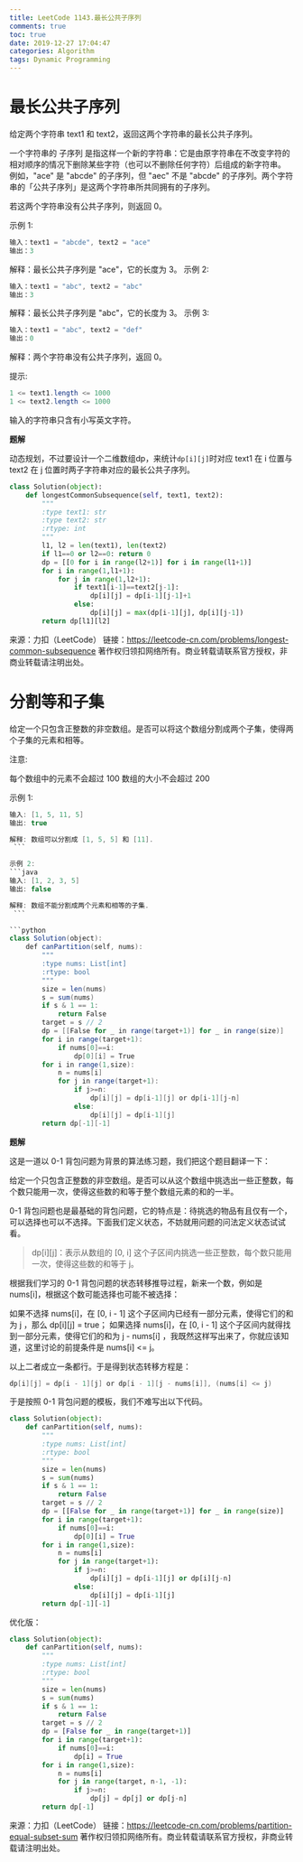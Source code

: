 ```yaml
---
title: LeetCode 1143.最长公共子序列
comments: true
toc: true
date: 2019-12-27 17:04:47
categories: Algorithm
tags: Dynamic Programming
---
```


# 最长公共子序列

给定两个字符串 text1 和 text2，返回这两个字符串的最长公共子序列。

一个字符串的 子序列 是指这样一个新的字符串：它是由原字符串在不改变字符的相对顺序的情况下删除某些字符（也可以不删除任何字符）后组成的新字符串。
例如，"ace" 是 "abcde" 的子序列，但 "aec" 不是 "abcde" 的子序列。两个字符串的「公共子序列」是这两个字符串所共同拥有的子序列。

若这两个字符串没有公共子序列，则返回 0。


示例 1:
```java
输入：text1 = "abcde", text2 = "ace" 
输出：3  
```
解释：最长公共子序列是 "ace"，它的长度为 3。
示例 2:
```java
输入：text1 = "abc", text2 = "abc"
输出：3
```
解释：最长公共子序列是 "abc"，它的长度为 3。
示例 3:
```java
输入：text1 = "abc", text2 = "def"
输出：0
```
解释：两个字符串没有公共子序列，返回 0。
 

提示:
```java
1 <= text1.length <= 1000
1 <= text2.length <= 1000
```
输入的字符串只含有小写英文字符。

**题解**

动态规划，不过要设计一个二维数组dp，来统计`dp[i][j]`时对应 text1 在 i 位置与text2 在 j 位置时两子字符串对应的最长公共子序列。

```python
class Solution(object):
    def longestCommonSubsequence(self, text1, text2):
        """
        :type text1: str
        :type text2: str
        :rtype: int
        """
        l1, l2 = len(text1), len(text2)
        if l1==0 or l2==0: return 0
        dp = [[0 for i in range(l2+1)] for i in range(l1+1)]
        for i in range(1,l1+1):
            for j in range(1,l2+1):
                if text1[i-1]==text2[j-1]:
                    dp[i][j] = dp[i-1][j-1]+1
                else:
                    dp[i][j] = max(dp[i-1][j], dp[i][j-1])
        return dp[l1][l2]
```

来源：力扣（LeetCode）
链接：https://leetcode-cn.com/problems/longest-common-subsequence
著作权归领扣网络所有。商业转载请联系官方授权，非商业转载请注明出处。

# 分割等和子集

给定一个只包含正整数的非空数组。是否可以将这个数组分割成两个子集，使得两个子集的元素和相等。

注意:

每个数组中的元素不会超过 100
数组的大小不会超过 200

示例 1:
```java
输入: [1, 5, 11, 5]
输出: true

解释: 数组可以分割成 [1, 5, 5] 和 [11].
 ```

示例 2:
```java
输入: [1, 2, 3, 5]
输出: false

解释: 数组不能分割成两个元素和相等的子集.
 ```

```python
class Solution(object):
    def canPartition(self, nums):
        """
        :type nums: List[int]
        :rtype: bool
        """
        size = len(nums)
        s = sum(nums)
        if s & 1 == 1:
            return False
        target = s // 2
        dp = [[False for _ in range(target+1)] for _ in range(size)]
        for i in range(target+1):
            if nums[0]==i:
                dp[0][i] = True
        for i in range(1,size):
            n = nums[i]
            for j in range(target+1):
                if j>=n:
                    dp[i][j] = dp[i-1][j] or dp[i-1][j-n]
                else:
                    dp[i][j] = dp[i-1][j]
        return dp[-1][-1]
```

**题解**

这是一道以 0-1 背包问题为背景的算法练习题，我们把这个题目翻译一下：

给定一个只包含正整数的非空数组。是否可以从这个数组中挑选出一些正整数，每个数只能用一次，使得这些数的和等于整个数组元素的和的一半。

0-1 背包问题也是最基础的背包问题，它的特点是：待挑选的物品有且仅有一个，可以选择也可以不选择。下面我们定义状态，不妨就用问题的问法定义状态试试看。

> dp[i][j]：表示从数组的 [0, i] 这个子区间内挑选一些正整数，每个数只能用一次，使得这些数的和等于 j。

根据我们学习的 0-1 背包问题的状态转移推导过程，新来一个数，例如是 nums[i]，根据这个数可能选择也可能不被选择：

如果不选择 nums[i]，在 [0, i - 1] 这个子区间内已经有一部分元素，使得它们的和为 j ，那么 dp[i][j] = true；
如果选择 nums[i]，在 [0, i - 1] 这个子区间内就得找到一部分元素，使得它们的和为 j - nums[i] ，我既然这样写出来了，你就应该知道，这里讨论的前提条件是 nums[i] <= j。

以上二者成立一条都行。于是得到状态转移方程是：

```java
dp[i][j] = dp[i - 1][j] or dp[i - 1][j - nums[i]], (nums[i] <= j)
```
于是按照 0-1 背包问题的模板，我们不难写出以下代码。

```python
class Solution(object):
    def canPartition(self, nums):
        """
        :type nums: List[int]
        :rtype: bool
        """
        size = len(nums)
        s = sum(nums)
        if s & 1 == 1:
            return False
        target = s // 2
        dp = [[False for _ in range(target+1)] for _ in range(size)]
        for i in range(target+1):
            if nums[0]==i:
                dp[0][i] = True
        for i in range(1,size):
            n = nums[i]
            for j in range(target+1):
                if j>=n:
                    dp[i][j] = dp[i-1][j] or dp[i][j-n]
                else:
                    dp[i][j] = dp[i-1][j]
        return dp[-1][-1]
```

优化版：
```python
class Solution(object):
    def canPartition(self, nums):
        """
        :type nums: List[int]
        :rtype: bool
        """
        size = len(nums)
        s = sum(nums)
        if s & 1 == 1:
            return False
        target = s // 2
        dp = [False for _ in range(target+1)]
        for i in range(target+1):
            if nums[0]==i:
                dp[i] = True
        for i in range(1,size):
            n = nums[i]
            for j in range(target, n-1, -1):
                if j>=n:
                    dp[j] = dp[j] or dp[j-n]
        return dp[-1]
```

来源：力扣（LeetCode）
链接：https://leetcode-cn.com/problems/partition-equal-subset-sum
著作权归领扣网络所有。商业转载请联系官方授权，非商业转载请注明出处。